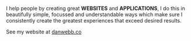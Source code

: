 I help people by creating great **WEBSITES** and **APPLICATIONS**, I do this in
beautifully simple, focussed and understandable ways which make sure I
consistently create the greatest experiences that exceed desired results.

See my website at [danwebb.co](https://danwebb.co)
